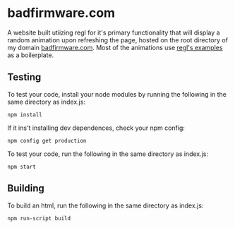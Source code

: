 # badfirmware.com

A website built utiizing regl for it's primary functionality that will display a random animation upon refreshing the page, hosted on the root directory of my domain [badfirmware.com](https://www.badfirmware.com). Most of the animations use [regl's examples](https://github.com/regl-project/regl/tree/gh-pages/example) as a boilerplate.

## Testing

To test your code, install your node modules by running the following in the same directory as index.js:
```
npm install
```
If it ins't installing dev dependences, check your npm config:
```
npm config get production
```
To test your code, run the following in the same directory as index.js:
```
npm start
```

## Building

To build an html, run the following in the same directory as index.js:
```
npm run-script build
```
